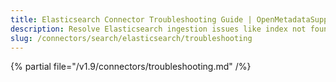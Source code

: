 ```yaml
---
title: Elasticsearch Connector Troubleshooting Guide | OpenMetadataSupport
description: Resolve Elasticsearch ingestion issues like index not found, mapping mismatches, or API call failures.
slug: /connectors/search/elasticsearch/troubleshooting
---
```


{% partial file="/v1.9/connectors/troubleshooting.md" /%}
